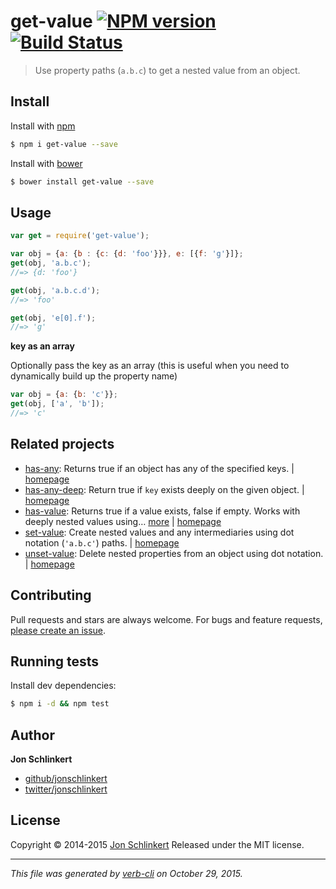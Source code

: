 # get-value [![NPM version](https://badge.fury.io/js/get-value.svg)](http://badge.fury.io/js/get-value)  [![Build Status](https://travis-ci.org/jonschlinkert/get-value.svg)](https://travis-ci.org/jonschlinkert/get-value)

> Use property paths (`a.b.c`) to get a nested value from an object.

## Install

Install with [npm](https://www.npmjs.com/)

```sh
$ npm i get-value --save
```

Install with [bower](http://bower.io/)

```sh
$ bower install get-value --save
```

## Usage

```js
var get = require('get-value');

var obj = {a: {b : {c: {d: 'foo'}}}, e: [{f: 'g'}]};
get(obj, 'a.b.c');
//=> {d: 'foo'}

get(obj, 'a.b.c.d');
//=> 'foo'

get(obj, 'e[0].f');
//=> 'g'
```

**key as an array**

Optionally pass the key as an array (this is useful when you need to dynamically build up the property name)

```js
var obj = {a: {b: 'c'}};
get(obj, ['a', 'b']);
//=> 'c'
```

## Related projects

* [has-any](https://www.npmjs.com/package/has-any): Returns true if an object has any of the specified keys. | [homepage](https://github.com/jonschlinkert/has-any)
* [has-any-deep](https://www.npmjs.com/package/has-any-deep): Return true if `key` exists deeply on the given object.  | [homepage](https://github.com/jonschlinkert/has-any-deep)
* [has-value](https://www.npmjs.com/package/has-value): Returns true if a value exists, false if empty. Works with deeply nested values using… [more](https://www.npmjs.com/package/has-value) | [homepage](https://github.com/jonschlinkert/has-value)
* [set-value](https://www.npmjs.com/package/set-value): Create nested values and any intermediaries using dot notation (`'a.b.c'`) paths. | [homepage](https://github.com/jonschlinkert/set-value)
* [unset-value](https://www.npmjs.com/package/unset-value): Delete nested properties from an object using dot notation. | [homepage](https://github.com/jonschlinkert/unset-value)

## Contributing

Pull requests and stars are always welcome. For bugs and feature requests, [please create an issue](https://github.com/jonschlinkert/get-value/issues/new).

## Running tests

Install dev dependencies:

```sh
$ npm i -d && npm test
```

## Author

**Jon Schlinkert**

+ [github/jonschlinkert](https://github.com/jonschlinkert)
+ [twitter/jonschlinkert](http://twitter.com/jonschlinkert)

## License

Copyright © 2014-2015 [Jon Schlinkert](https://github.com/jonschlinkert)
Released under the MIT license.

***

_This file was generated by [verb-cli](https://github.com/assemble/verb-cli) on October 29, 2015._